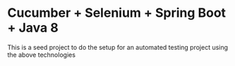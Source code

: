 # Cucumber + Selenium + Spring Boot + Java 8

This is a seed project to do the setup for an automated testing project using the above technologies